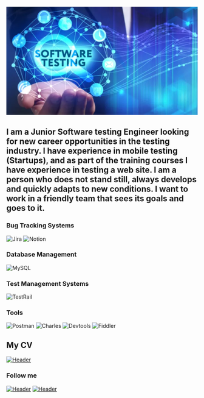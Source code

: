 ![Header](https://github.com/Julia760/julia760/blob/main/assets/354c5fe31a70190fb3ef34bd660f5752012a4ccb.webp)

## I am a Junior Software testing Engineer looking for new career opportunities in the testing industry. I have experience in mobile testing (Startups), and as part of the training courses I have experience in testing a web site. I am a person who does not stand still, always develops and quickly adapts to new conditions. I want to work in a friendly team that sees its goals and goes to it.

### Bug Tracking Systems

![Jira](https://img.shields.io/badge/-Jira-4682B4?style=for-the-badge&logo=jira&logoColor=1E90FF)
![Notion](https://img.shields.io/badge/-Notion-4682B4?style=for-the-badge&logo=notion&logoColor=000000)

### Database Management

![MySQL](https://img.shields.io/badge/-MySQL-4682B4?style=for-the-badge&logo=MySQL&logoColor=000000)

### Test Management Systems

![TestRail](https://img.shields.io/badge/-TestRail-4682B4?style=for-the-badge&logo=testrail&logoColor=2E8B57)

### Tools

![Postman](https://img.shields.io/badge/-Postman-4682B4?style=for-the-badge&logo=postman&logoColor=FF8C00)
![Charles](https://img.shields.io/badge/-Charles-4682B4?style=for-the-badge&logo=charles&logoColor=FF8C00)
![Devtools](https://img.shields.io/badge/-Devtools-4682B4?style=for-the-badge&logo=devtools&logoColor=FF8C00)
![Fiddler](https://img.shields.io/badge/-Fiddler-4682B4?style=for-the-badge&logo=fiddler&logoColor=FF8C00)

## My CV

[![Header](https://img.shields.io/badge/linkCV-4682B4?style=for-the-badge&logo=CV&logoColor=31a5db)](https://docs.google.com/document/d/1jQjrQloFVAt2X_XoYOQVQSNV4bp63XMx/edit)

### Follow me

[![Header](https://img.shields.io/badge/Telegram-4682B4?style=for-the-badge&logo=telegram&logoColor=31a5db)](https://t.me/Julia01392)
[![Header](https://img.shields.io/badge/Linkedin-4682B4?style=for-the-badge&logo=linkedin&logoColor=0073b1)](https://www.linkedin.com/in/julia-serko/)

